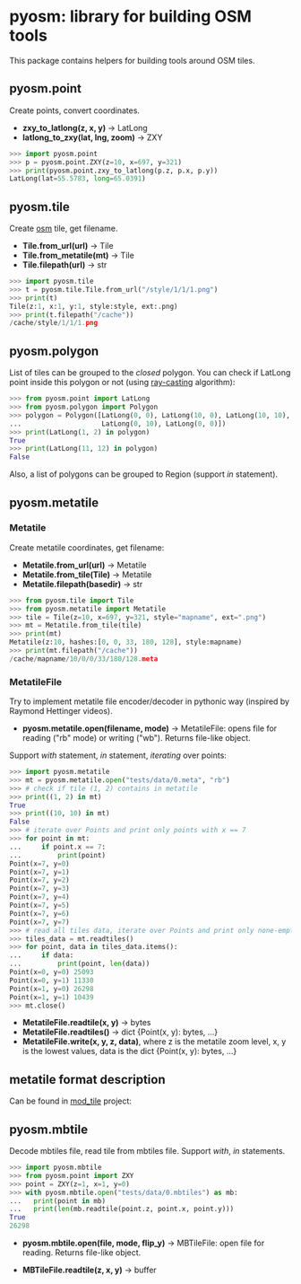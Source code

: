 pyosm: library for building OSM tools
=====================================

This package contains helpers for building tools around OSM tiles.

pyosm.point
-----------

Create points, convert coordinates.

* **zxy_to_latlong(z, x, y)** -> LatLong
* **latlong_to_zxy(lat, lng, zoom)** -> ZXY

```python
>>> import pyosm.point
>>> p = pyosm.point.ZXY(z=10, x=697, y=321)
>>> print(pyosm.point.zxy_to_latlong(p.z, p.x, p.y))
LatLong(lat=55.5783, long=65.0391)

```

pyosm.tile
----------

Create [osm][2] tile, get filename.

* **Tile.from_url(url)** -> Tile
* **Tile.from_metatile(mt)** -> Tile
* **Tile.filepath(url)** -> str

```python
>>> import pyosm.tile
>>> t = pyosm.tile.Tile.from_url("/style/1/1/1.png")
>>> print(t)
Tile(z:1, x:1, y:1, style:style, ext:.png)
>>> print(t.filepath("/cache"))
/cache/style/1/1/1.png

```

pyosm.polygon
-------------

List of tiles can be grouped to the *closed* polygon. You can check if LatLong point inside this
polygon or not (using [ray-casting][3] algorithm):

```python
>>> from pyosm.point import LatLong
>>> from pyosm.polygon import Polygon
>>> polygon = Polygon([LatLong(0, 0), LatLong(10, 0), LatLong(10, 10),
...                    LatLong(0, 10), LatLong(0, 0)])
>>> print(LatLong(1, 2) in polygon)
True
>>> print(LatLong(11, 12) in polygon)
False

```

Also, a list of polygons can be grouped to Region (support *in* statement).

pyosm.metatile
--------------

### Metatile

Create metatile coordinates, get filename:

* **Metatile.from_url(url)** -> Metatile
* **Metatile.from_tile(Tile)** -> Metatile
* **Metatile.filepath(basedir)** -> str

```python
>>> from pyosm.tile import Tile
>>> from pyosm.metatile import Metatile
>>> tile = Tile(z=10, x=697, y=321, style="mapname", ext=".png")
>>> mt = Metatile.from_tile(tile)
>>> print(mt)
Metatile(z:10, hashes:[0, 0, 33, 180, 128], style:mapname)
>>> print(mt.filepath("/cache"))
/cache/mapname/10/0/0/33/180/128.meta

```

### MetatileFile

Try to implement metatile file encoder/decoder in pythonic way (inspired by Raymond Hettinger
videos).

* **pyosm.metatile.open(filename, mode)** -> MetatileFile: opens file for reading ("rb" mode) or
  writing ("wb"). Returns file-like object.

Support *with* statement, *in* statement, *iterating* over points:

```python
>>> import pyosm.metatile
>>> mt = pyosm.metatile.open("tests/data/0.meta", "rb")
>>> # check if tile (1, 2) contains in metatile
>>> print((1, 2) in mt)
True
>>> print((10, 10) in mt)
False
>>> # iterate over Points and print only points with x == 7
>>> for point in mt:
...     if point.x == 7:
...         print(point)
Point(x=7, y=0)
Point(x=7, y=1)
Point(x=7, y=2)
Point(x=7, y=3)
Point(x=7, y=4)
Point(x=7, y=5)
Point(x=7, y=6)
Point(x=7, y=7)
>>> # read all tiles data, iterate over Points and print only none-empty data:
>>> tiles_data = mt.readtiles()
>>> for point, data in tiles_data.items():
...     if data:
...         print(point, len(data))
Point(x=0, y=0) 25093
Point(x=0, y=1) 11330
Point(x=1, y=0) 26298
Point(x=1, y=1) 10439
>>> mt.close()

```

* **MetatileFile.readtile(x, y)** -> bytes
* **MetatileFile.readtiles()** -> dict {Point(x, y): bytes, ...}
* **MetatileFile.write(x, y, z, data)**, where z is the metatile zoom level, x, y is the lowest values,
  data is the dict {Point(x, y): bytes, ...}

metatile format description
---------------------------

Can be found in [mod_tile][1] project:

pyosm.mbtile
------------

Decode mbtiles file, read tile from mbtiles file. Support *with*, *in* statements.

```python
>>> import pyosm.mbtile
>>> from pyosm.point import ZXY
>>> point = ZXY(z=1, x=1, y=0)
>>> with pyosm.mbtile.open("tests/data/0.mbtiles") as mb:
...   print(point in mb)
...   print(len(mb.readtile(point.z, point.x, point.y)))
True
26298

```

* **pyosm.mbtile.open(file, mode, flip_y)** -> MBTileFile: open file for reading. Returns file-like object.

* **MBTileFile.readtile(z, x, y)** -> buffer

[1]: https://github.com/openstreetmap/mod_tile/blob/master/includes/metatile.h
[2]: https://wiki.openstreetmap.org/wiki/Slippy_map_tilenames#Python
[3]: http://rosettacode.org/wiki/Ray-casting_algorithm
